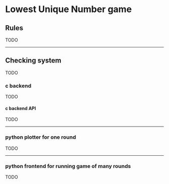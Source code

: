 # Lowest Unique Number game

## Rules

TODO

---

## Checking system

TODO

### c backend

TODO

#### c backend API

TODO

---

### python plotter for one round

TODO

---

### python frontend for running game of many rounds

TODO
